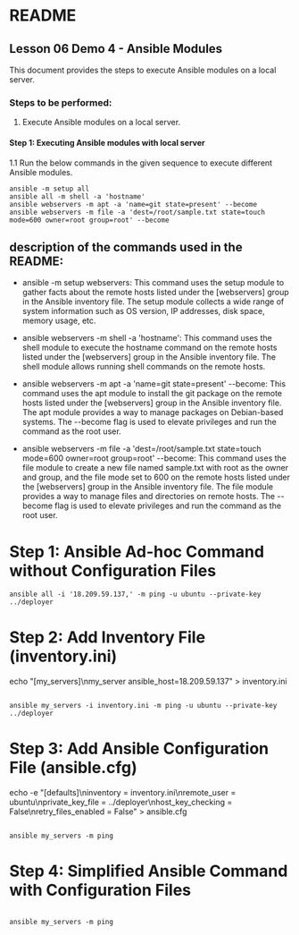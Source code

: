 # README

## Lesson 06 Demo 4 - Ansible Modules

This document provides the steps to execute Ansible modules on a local server.

### Steps to be performed:

1. Execute Ansible modules on a local server.

#### Step 1: Executing Ansible modules with local server

1.1 Run the below commands in the given sequence to execute different Ansible modules.

```
ansible -m setup all
ansible all -m shell -a 'hostname'
ansible webservers -m apt -a 'name=git state=present' --become
ansible webservers -m file -a 'dest=/root/sample.txt state=touch mode=600 owner=root group=root' --become
```

## description of the commands used in the README:

- ansible -m setup webservers: This command uses the setup module to gather facts about the remote hosts listed under the [webservers] group in the Ansible inventory file. The setup module collects a wide range of system information such as OS version, IP addresses, disk space, memory usage, etc.

- ansible webservers -m shell -a 'hostname': This command uses the shell module to execute the hostname command on the remote hosts listed under the [webservers] group in the Ansible inventory file. The shell module allows running shell commands on the remote hosts.

- ansible webservers -m apt -a 'name=git state=present' --become: This command uses the apt module to install the git package on the remote hosts listed under the [webservers] group in the Ansible inventory file. The apt module provides a way to manage packages on Debian-based systems. The --become flag is used to elevate privileges and run the command as the root user.

- ansible webservers -m file -a 'dest=/root/sample.txt state=touch mode=600 owner=root group=root' --become: This command uses the file module to create a new file named sample.txt with root as the owner and group, and the file mode set to 600 on the remote hosts listed under the [webservers] group in the Ansible inventory file. The file module provides a way to manage files and directories on remote hosts. The --become flag is used to elevate privileges and run the command as the root user.


# Step 1: Ansible Ad-hoc Command without Configuration Files
```
ansible all -i '18.209.59.137,' -m ping -u ubuntu --private-key ../deployer
```

# Step 2: Add Inventory File (inventory.ini)
echo "[my_servers]\nmy_server ansible_host=18.209.59.137" > inventory.ini
```

ansible my_servers -i inventory.ini -m ping -u ubuntu --private-key ../deployer
```


# Step 3: Add Ansible Configuration File (ansible.cfg)

echo -e "[defaults]\ninventory = inventory.ini\nremote_user = ubuntu\nprivate_key_file = ../deployer\nhost_key_checking = False\nretry_files_enabled = False" > ansible.cfg
```

ansible my_servers -m ping
```


# Step 4: Simplified Ansible Command with Configuration Files
```

ansible my_servers -m ping
```
